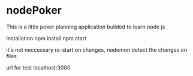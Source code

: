 # nodePoker
This is a little poker planning application builded to learn node js

Installation
npm install
npm start

it´s not neccessary re-start on changes, nodemon detect the changes on files

url for test
localhost:3000
